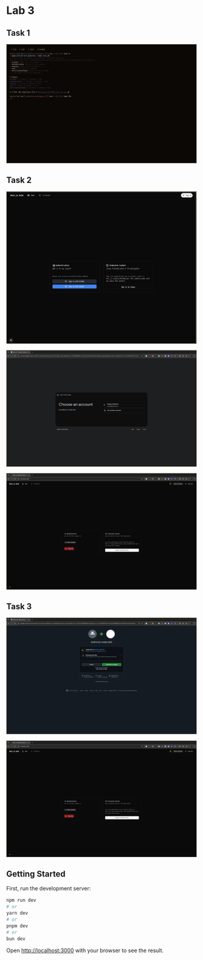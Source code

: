 # Lab 3

## Task 1

![task11](.assets/task11.png)

## Task 2

![task21](.assets/task21.png)

![task22](.assets/task22.png)

![tas23](.assets/tas23.png)

## Task 3

![task31](.assets/task31.png)

![task32](.assets/task32.png)

## Getting Started

First, run the development server:

```bash
npm run dev
# or
yarn dev
# or
pnpm dev
# or
bun dev
```

Open [http://localhost:3000](http://localhost:3000) with your browser to see the result.
